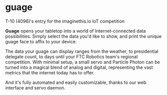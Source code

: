 # guage
T-10 (4096)'s entry for the imaginethis.io IoT competition

**Guage** opens your tabletop into a world of Internet-connected data possibilities. Simply select the data you'd like to show, and print the unique guage face to affix to your device.

The data your guage can display ranges from the weather, to presidential delegate count, to days until your FTC Robotics team's regional competition. With minimal setup, a small servo and Particle Photon can be turned into a magical blend of analog and digital, representing the vast metrics that the internet today has to offer.

And it's fully automated and easily customizable, thanks to our web interface and servo daemon.
